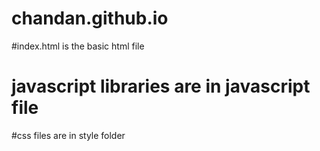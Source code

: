 # chandan.github.io

#index.html is the basic html file 
# javascript libraries are in javascript file 
#css files are in style folder
